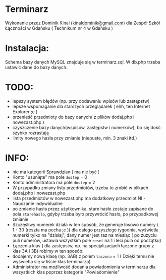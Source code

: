 # Terminarz

Wykonanie przez Dominik Kinal (kinaldominik@gmail.com) dla Zespół Szkół Łączności w Gdańsku ( Technikum nr 4 w Gdańsku )

# Instalacja:

Schema bazy danych MySQL znajduje się w terminarz.sql.
W db.php trzeba ustawić dane do bazy danych.

# TODO:
- lepszy system błędów (np. przy dodawaniu wpisów lub zastępstw)
- lepsze wspomaganie dla starszych przeglądarek ( ehh, ten Internet Explorer ;c )
- przenieść przedmioty do bazy danych( z plików dodaj.php i nowezast.php )
- czyszczenie bazy danych(wspisów, zastępstw i numerków), bo się dość szybko rozrastają
- limity nowego hasła przy zmianie (niepuste, min. 3 znaki itd.)

# INFO:
- nie ma kategorii Sprawdzian ( ma nie być )
- Konto "usunięte" ma pole `dostep` = 0
- Konto administratora ma pole `dostep` = 2
- W przypadku zmiany listy przedmiotów, trzeba to zrobić w plikach dodaj.php i nowezast.php
- lista przedmiotów w nowezast.php ma dodatkowy przedmiot NI - Nauczanie indywidualne
- po zmianie hasła przez użytkownika, stare hasło zostaje zapisane do pola `starehaslo`, gdyby trzeba było przywrócić hasło, po przypadkowej zmianie
- Szczęśliwy numerek działa w ten sposób, że generuje losowo numery ( 1 - 30 (reszta ma pecha ;c )) dla całego przyszłego tygodnia,
wyświetla numerki tylko na "dzisiaj",
dany numer jest raz na miesiąc ( po zużyciu puli numerów, ustawia wszystkim pole `reset` na 1 i leci pula od początku)
- Łączenia klas ( dla zastępstw, np. na specjalizacjach łączone grupy z klas 3A i 3B) robimy w ten sposób:
- dodajemy nową klasę (np. 3AB) z polem `laczona` = 1 ( Dzięki temu nie wyświetla się w liście klas terminarza)
- Administrator ma możliwość dodania powiadomienia w terminarzu dla wszystkich klas poprzez kategorie "Powiadomienie"
